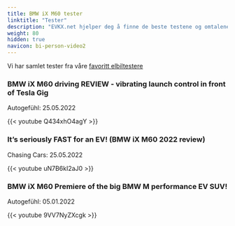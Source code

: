 ```yaml
---
title: BMW iX M60 tester
linktitle: "Tester"
description: "EVKX.net hjelper deg å finne de beste testene og omtalene av denne modellen. "
weight: 80
hidden: true
navicon: bi-person-video2
---
```

Vi har samlet tester fra våre [favoritt elbiltestere](../../../../../guides/evreviewers/)

<div class="container text-center shadow p-2 pe-4 mb-5 bg-body-tertiary rounded border">
<h3>BMW iX M60 driving REVIEW - vibrating launch control in front of Tesla Gig</h3>
<p>Autogefühl: 25.05.2022</p>

{{< youtube Q434xhO4agY >}}

</div>
<div class="container text-center shadow p-2 pe-4 mb-5 bg-body-tertiary rounded border">
<h3>It’s seriously FAST for an EV! (BMW iX M60 2022 review)</h3>
<p>Chasing Cars: 25.05.2022</p>

{{< youtube uN7B6kI2aJ0 >}}

</div>
<div class="container text-center shadow p-2 pe-4 mb-5 bg-body-tertiary rounded border">
<h3>BMW iX M60 Premiere of the big BMW M performance EV SUV!</h3>
<p>Autogefühl: 05.01.2022</p>

{{< youtube 9VV7NyZXcgk >}}

</div>
